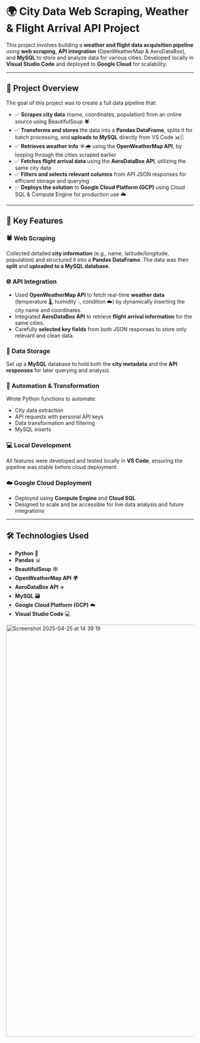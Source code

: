 # 🌍 City Data Web Scraping, Weather & Flight Arrival API Project

This project involves building a **weather and flight data acquisition pipeline** using **web scraping**, **API integration** (OpenWeatherMap & AeroDataBox), and **MySQL** to store and analyze data for various cities. Developed locally in **Visual Studio Code** and deployed to **Google Cloud** for scalability.

---

## 🚀 Project Overview

The goal of this project was to create a full data pipeline that:

- ✅ **Scrapes city data** (name, coordinates, population) from an online source using BeautifulSoup 🕷️  
- ✅ **Transforms and stores** the data into a **Pandas DataFrame**, splits it for batch processing, and **uploads to MySQL** directly from VS Code 📊🗄️  
- ✅ **Retrieves weather info** ☀️🌧️ using the **OpenWeatherMap API**, by looping through the cities scraped earlier  
- ✅ **Fetches flight arrival data** using the **AeroDataBox API**, utilizing the same city data  
- ✅ **Filters and selects relevant columns** from API JSON responses for efficient storage and querying  
- ✅ **Deploys the solution** to **Google Cloud Platform (GCP)** using Cloud SQL & Compute Engine for production use 🌥️

---

## 🔑 Key Features

### 🕷️ Web Scraping  
Collected detailed **city information** (e.g., name, latitude/longitude, population) and structured it into a **Pandas DataFrame**. The data was then **split** and **uploaded to a MySQL database**.

### 🌐 API Integration  
- Used **OpenWeatherMap API** to fetch real-time **weather data** (temperature 🌡️, humidity 💧, condition ☁️) by dynamically inserting the city name and coordinates.  
- Integrated **AeroDataBox API** to retrieve **flight arrival information** for the same cities.  
- Carefully **selected key fields** from both JSON responses to store only relevant and clean data.

### 💾 Data Storage  
Set up a **MySQL** database to hold both the **city metadata** and the **API responses** for later querying and analysis.

### 🤖 Automation & Transformation  
Wrote Python functions to automate:
- City data extraction  
- API requests with personal API keys  
- Data transformation and filtering  
- MySQL inserts

### 💻 Local Development  
All features were developed and tested locally in **VS Code**, ensuring the pipeline was stable before cloud deployment.

### ☁️ Google Cloud Deployment  
- Deployed using **Compute Engine** and **Cloud SQL**  
- Designed to scale and be accessible for live data analysis and future integrations

---

## 🛠️ Technologies Used

- **Python** 🐍  
- **Pandas** 📊  
- **BeautifulSoup** 🕸️  
- **OpenWeatherMap API** 🌍  
- **AeroDataBox API** ✈️  
- **MySQL** 🗃️  
- **Google Cloud Platform (GCP)** ☁️  
- **Visual Studio Code** 💻  


<img width="1104" alt="Screenshot 2025-04-25 at 14 39 19" src="https://github.com/user-attachments/assets/cf2c40ba-b29e-49fa-b1be-0188da4c9b76" />

